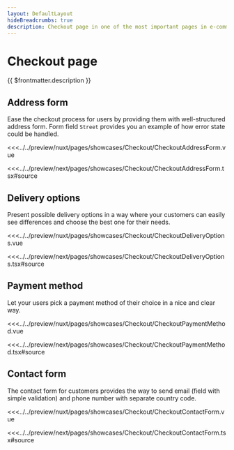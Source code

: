 ```yaml
---
layout: DefaultLayout
hideBreadcrumbs: true
description: Checkout page in one of the most important pages in e-commerce. Usually it contains information about delivery destination, shipping options and payment methods.
---
```

# Checkout page

{{ $frontmatter.description }}

## Address form

Ease the checkout process for users by providing them with well-structured address form. Form field `Street` provides you an example of how error state could be handled.

<Showcase showcase-name="Checkout/CheckoutAddressForm" style="min-height:600px">

<!-- vue -->
<<<../../preview/nuxt/pages/showcases/Checkout/CheckoutAddressForm.vue
<!-- end vue -->
<!-- react -->
<<<../../preview/next/pages/showcases/Checkout/CheckoutAddressForm.tsx#source
<!-- end react -->

</Showcase>

## Delivery options

Present possible delivery options in a way where your customers can easily see differences and choose the best one for their needs.

<Showcase showcase-name="Checkout/CheckoutDeliveryOptions" style="min-height: 300px;">

<!-- vue -->
<<<../../preview/nuxt/pages/showcases/Checkout/CheckoutDeliveryOptions.vue
<!-- end vue -->
<!-- react -->
<<<../../preview/next/pages/showcases/Checkout/CheckoutDeliveryOptions.tsx#source
<!-- end react -->

</Showcase>

## Payment method

Let your users pick a payment method of their choice in a nice and clear way.

<Showcase showcase-name="Checkout/CheckoutPaymentMethod" style="min-height:320px" >

<!-- vue -->
<<<../../preview/nuxt/pages/showcases/Checkout/CheckoutPaymentMethod.vue
<!-- end vue -->
<!-- react -->
<<<../../preview/next/pages/showcases/Checkout/CheckoutPaymentMethod.tsx#source
<!-- end react -->

</Showcase>

## Contact form

The contact form for customers provides the way to send email (field with simple validation) and phone number with separate country code.

<Showcase showcase-name="Checkout/CheckoutContactForm" style="min-height: 400px;">

<!-- vue -->
<<<../../preview/nuxt/pages/showcases/Checkout/CheckoutContactForm.vue
<!-- end vue -->
<!-- react -->
<<<../../preview/next/pages/showcases/Checkout/CheckoutContactForm.tsx#source
<!-- end react -->

</Showcase>
